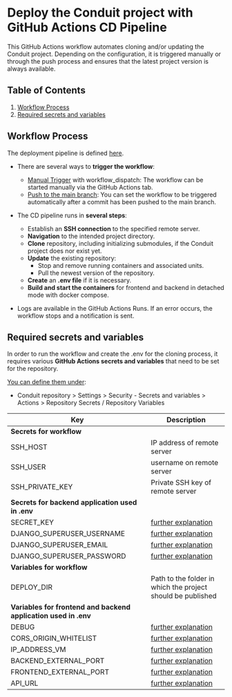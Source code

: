 # Deploy the Conduit project with GitHub Actions CD Pipeline

This GitHub Actions workflow automates cloning and/or updating the Conduit project. Depending on the configuration, it is triggered manually or through the push process and ensures that the latest project version is always available.

## Table of Contents

1. [Workflow Process](#workflow-process)  
1. [Required secrets and variables](#required-secrets-and-variables)

## Workflow Process

The deployment pipeline is defined [here](./deployment.yml).

* There are several ways to **trigger the workflow**:
  * <ins>Manual Trigger</ins> with workflow_dispatch: The workflow can be started manually via the GitHub Actions tab.
  * <ins>Push to the main branch</ins>: You can set the workflow to be triggered automatically after a commit has been pushed to the main branch.

* The CD pipeline runs in **several steps**:
  * Establish an **SSH connection** to the specified remote server.
  * **Navigation** to the intended project directory.
  * **Clone** repository, including  initializing submodules, if the Conduit project does nor exist yet.
  * **Update** the existing repository:
    * Stop and remove running containers and associated units.
    * Pull the newest version of the repository.
  * **Create** an **.env file** if it is necessary.
  * **Build and start the containers** for frontend and backend in detached mode with docker compose.

* Logs are available in the GitHub Actions Runs. If an error occurs, the workflow stops and a notification is sent.

## Required secrets and variables

In order to run the workflow and create the .env for the cloning process, it requires various **GitHub Actions secrets and variables** that need to be set for the repository.  
  
<ins>You can define them under</ins>:
* Conduit repository > Settings > Security - Secrets and variables > Actions > Repository Secrets / Repository Variables

| Key | Description |
| --- | ----------- |
| **Secrets for workflow** | |
| SSH_HOST | IP address of remote server |
| SSH_USER | username on remote server |
| SSH_PRIVATE_KEY | Private SSH key of remote server |
| **Secrets for backend application used in .env** | |
| SECRET_KEY | [further explanation](https://github.com/SarahZimmermann-Schmutzler/Conduit?tab=readme-ov-file#usage) |
| DJANGO_SUPERUSER_USERNAME | [further explanation](https://github.com/SarahZimmermann-Schmutzler/Conduit?tab=readme-ov-file#usage) |
| DJANGO_SUPERUSER_EMAIL | [further explanation](https://github.com/SarahZimmermann-Schmutzler/Conduit?tab=readme-ov-file#usage) |
| DJANGO_SUPERUSER_PASSWORD | [further explanation](https://github.com/SarahZimmermann-Schmutzler/Conduit?tab=readme-ov-file#usage) |
| **Variables for workflow** | |
| DEPLOY_DIR | Path to the folder in which the project should be published |
| **Variables for frontend and backend application used in .env** | |
| DEBUG | [further explanation](https://github.com/SarahZimmermann-Schmutzler/Conduit?tab=readme-ov-file#usage) |
| CORS_ORIGIN_WHITELIST | [further explanation](https://github.com/SarahZimmermann-Schmutzler/Conduit?tab=readme-ov-file#usage) |
| IP_ADDRESS_VM | [further explanation](https://github.com/SarahZimmermann-Schmutzler/Conduit?tab=readme-ov-file#usage) |
| BACKEND_EXTERNAL_PORT | [further explanation](https://github.com/SarahZimmermann-Schmutzler/Conduit?tab=readme-ov-file#usage) |
| FRONTEND_EXTERNAL_PORT | [further explanation](https://github.com/SarahZimmermann-Schmutzler/Conduit?tab=readme-ov-file#usage) |
| API_URL | [further explanation](https://github.com/SarahZimmermann-Schmutzler/Conduit?tab=readme-ov-file#usage) |
